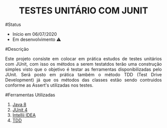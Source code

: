 <h1 align="center">TESTES UNITÁRIO COM JUNIT</h1>

#Status
- Início em 06/07/2020
- Em desenvolvimento :warning:

#Descrição
<p align="justify">
  Este projeto consiste em colocar em prática estudos de testes unitários com JUnit, com isso os métodos a serem testatdos terão uma construção simples 
  visto que o objetivo é testar as ferramentas disponibilizadas pelo JUnit. Será posto em prática também o método TDD (Test Drive Development) já que os métodos das classes estão sendo contruidos conforme as Assert's utilizadas nos testes. 
</p>


#Ferramentas Utilizadas
1. [Java 8](https://www.java.com/pt_BR/download/help/index_installing.xml)
2. [JUnit 4](https://junit.org/junit4/)
3. [Intellij IDEA](https://www.jetbrains.com/pt-br/idea/)
4. [TDD](https://www.treinaweb.com.br/blog/afinal-o-que-e-tdd/)
